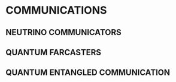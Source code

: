 # COMMUNICATIONS

## NEUTRINO COMMUNICATORS

## QUANTUM FARCASTERS

## QUANTUM ENTANGLED COMMUNICATION